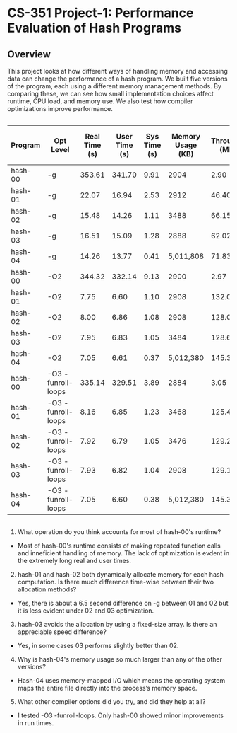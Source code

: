# CS-351 Project-1: Performance Evaluation of Hash Programs

## Overview
This project looks at how different ways of handling memory and accessing data can change the performance of a hash program. We built five versions of the program, each using a different memory management methods. By comparing these, we can see how small implementation choices affect runtime, CPU load, and memory use. We also test how compiler optimizations improve performance.
##
| Program   | Opt Level           | Real Time (s) | User Time (s) | Sys Time (s) | Memory Usage (KB) | Throughput (MB/s) | Speedup over hash-00 (-g) |
|-----------|---------------------|---------------|----------------|---------------|--------------------|--------------------|----------------------------|
| hash-00   | -g                  | 353.61        | 341.70         | 9.91          | 2904               | 2.90               | 1.00x                      |
| hash-01   | -g                  | 22.07         | 16.94          | 2.53          | 2912               | 46.40              | 16.02x                     |
| hash-02   | -g                  | 15.48         | 14.26          | 1.11          | 3488               | 66.15              | 22.84x                     |
| hash-03   | -g                  | 16.51         | 15.09          | 1.28          | 2888               | 62.02              | 21.42x                     |
| hash-04   | -g                  | 14.26         | 13.77          | 0.41          | 5,011,808          | 71.83              | 24.80x                     |
| hash-00   | -O2                 | 344.32        | 332.14         | 9.13          | 2900               | 2.97               | 1.03x                      |
| hash-01   | -O2                 | 7.75          | 6.60           | 1.10          | 2908               | 132.00             | 45.63x                     |
| hash-02   | -O2                 | 8.00          | 6.86           | 1.08          | 2908               | 128.00             | 44.20x                     |
| hash-03   | -O2                 | 7.95          | 6.83           | 1.05          | 3484               | 128.68             | 44.47x                     |
| hash-04   | -O2                 | 7.05          | 6.61           | 0.37          | 5,012,380          | 145.39             | 50.15x                     |
| hash-00   | -O3 -funroll-loops | 335.14        | 329.51         | 3.89          | 2884               | 3.05               | 1.06x                      |
| hash-01   | -O3 -funroll-loops | 8.16          | 6.85           | 1.23          | 3468               | 125.49             | 43.34x                     |
| hash-02   | -O3 -funroll-loops | 7.92          | 6.79           | 1.05          | 3476               | 129.29             | 44.64x                     |
| hash-03   | -O3 -funroll-loops | 7.93          | 6.82           | 1.04          | 2908               | 129.13             | 44.59x                     |
| hash-04   | -O3 -funroll-loops | 7.05          | 6.60           | 0.38          | 5,012,380          | 145.39             | 50.15x                     |

##
1. What operation do you think accounts for most of hash-00's runtime?
- Most of hash-00's runtime consists of making repeated function calls and inneficient handling of memory. The lack of optimization is evdent in the extremely long   real and user times.

2. hash-01 and hash-02 both dynamically allocate memory for each hash computation.  Is there much difference time-wise between their two allocation methods?
- Yes, there is about a 6.5 second difference on -g between 01 and 02 but it is less evident under 02 and 03 optimization.

3. hash-03 avoids the allocation by using a fixed-size array.  Is there an appreciable speed difference?
- Yes, in some cases 03 performs slightly better than 02.

4. Why is hash-04's memory usage so much larger than any of the other versions? 
- Hash-04 uses memory-mapped I/O which means the operating system maps the entire file directly into the process’s memory space.

5. What other compiler options did you try, and did they help at all?
- I tested -O3 -funroll-loops. Only hash-00 showed minor improvements in run times.

